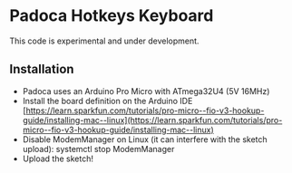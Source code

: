 Padoca Hotkeys Keyboard
=======================

This code is experimental and under development.

Installation
------------

- Padoca uses an Arduino Pro Micro with ATmega32U4 (5V 16MHz)
- Install the board definition on the Arduino IDE [https://learn.sparkfun.com/tutorials/pro-micro--fio-v3-hookup-guide/installing-mac--linux](https://learn.sparkfun.com/tutorials/pro-micro--fio-v3-hookup-guide/installing-mac--linux)
- Disable ModemManager on Linux (it can interfere with the sketch
  upload):
    systemctl stop ModemManager
- Upload the sketch!
